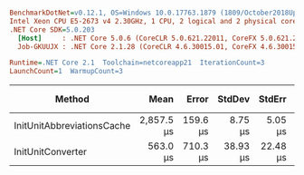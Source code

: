 ``` ini

BenchmarkDotNet=v0.12.1, OS=Windows 10.0.17763.1879 (1809/October2018Update/Redstone5)
Intel Xeon CPU E5-2673 v4 2.30GHz, 1 CPU, 2 logical and 2 physical cores
.NET Core SDK=5.0.203
  [Host]     : .NET Core 5.0.6 (CoreCLR 5.0.621.22011, CoreFX 5.0.621.22011), X64 RyuJIT
  Job-GKUUJX : .NET Core 2.1.28 (CoreCLR 4.6.30015.01, CoreFX 4.6.30015.01), X64 RyuJIT

Runtime=.NET Core 2.1  Toolchain=netcoreapp21  IterationCount=3  
LaunchCount=1  WarmupCount=3  

```
|                     Method |       Mean |    Error |   StdDev |   StdErr |        Min |        Max |     Median |    Gen 0 |   Gen 1 | Gen 2 | Allocated |
|--------------------------- |-----------:|---------:|---------:|---------:|-----------:|-----------:|-----------:|---------:|--------:|------:|----------:|
| InitUnitAbbreviationsCache | 2,857.5 μs | 159.6 μs |  8.75 μs |  5.05 μs | 2,848.1 μs | 2,865.4 μs | 2,859.0 μs | 246.0938 | 58.5938 |     - | 1592.1 KB |
|          InitUnitConverter |   563.0 μs | 710.3 μs | 38.93 μs | 22.48 μs |   526.1 μs |   603.7 μs |   559.3 μs |        - |       - |     - | 718.66 KB |
